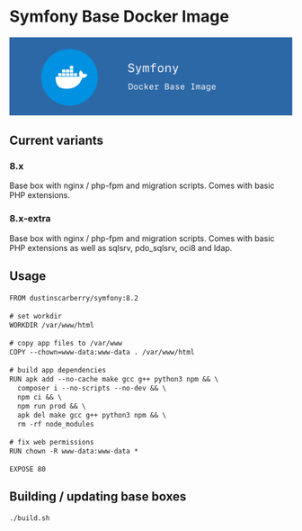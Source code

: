 # Symfony Base Docker Image

<img src="https://github.com/dustinscarberry/docker-base-symfony/blob/5070280cbd030ef10e9df36e2dfe8e9eb54ab775/symfony-docker-base-image.png" alt="Project banner image">

## Current variants

### 8.x

Base box with nginx / php-fpm and migration scripts. Comes with basic PHP extensions.

### 8.x-extra

Base box with nginx / php-fpm and migration scripts. Comes with basic PHP extensions as well as sqlsrv, pdo_sqlsrv, oci8 and ldap.

## Usage

```docker
FROM dustinscarberry/symfony:8.2

# set workdir
WORKDIR /var/www/html

# copy app files to /var/www
COPY --chown=www-data:www-data . /var/www/html

# build app dependencies
RUN apk add --no-cache make gcc g++ python3 npm && \
  composer i --no-scripts --no-dev && \
  npm ci && \
  npm run prod && \
  apk del make gcc g++ python3 npm && \
  rm -rf node_modules

# fix web permissions
RUN chown -R www-data:www-data *

EXPOSE 80
```

## Building / updating base boxes

```sh
./build.sh
```
